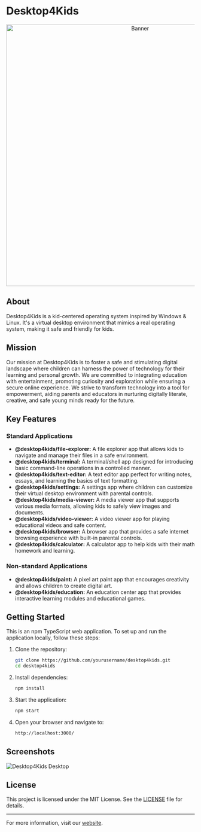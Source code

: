 # Desktop4Kids


<p align="center">
  <img src="https://desktop4kids.com/img/banner-logo-title.png" alt="Banner" width="700">
</p>

## About

Desktop4Kids is a kid-centered operating system inspired by Windows & Linux. It's a virtual desktop environment that mimics a real operating system, making it safe and friendly for kids.

## Mission

Our mission at Desktop4Kids is to foster a safe and stimulating digital landscape where children can harness the power of technology for their learning and personal growth. We are committed to integrating education with entertainment, promoting curiosity and exploration while ensuring a secure online experience. We strive to transform technology into a tool for empowerment, aiding parents and educators in nurturing digitally literate, creative, and safe young minds ready for the future.

## Key Features

### Standard Applications

- **@desktop4kids/file-explorer:** A file explorer app that allows kids to navigate and manage their files in a safe environment.
- **@desktop4kids/terminal:** A terminal/shell app designed for introducing basic command-line operations in a controlled manner.
- **@desktop4kids/text-editor:** A text editor app perfect for writing notes, essays, and learning the basics of text formatting.
- **@desktop4kids/settings:** A settings app where children can customize their virtual desktop environment with parental controls.
- **@desktop4kids/media-viewer:** A media viewer app that supports various media formats, allowing kids to safely view images and documents.
- **@desktop4kids/video-viewer:** A video viewer app for playing educational videos and safe content.
- **@desktop4kids/browser:** A browser app that provides a safe internet browsing experience with built-in parental controls.
- **@desktop4kids/calculator:** A calculator app to help kids with their math homework and learning.

### Non-standard Applications

- **@desktop4kids/paint:** A pixel art paint app that encourages creativity and allows children to create digital art.
- **@desktop4kids/education:** An education center app that provides interactive learning modules and educational games.

## Getting Started

This is an npm TypeScript web application. To set up and run the application locally, follow these steps:

1. Clone the repository:
    ```sh
    git clone https://github.com/yourusername/desktop4kids.git
    cd desktop4kids
    ```

2. Install dependencies:
    ```sh
    npm install
    ```

3. Start the application:
    ```sh
    npm start
    ```

4. Open your browser and navigate to:
    ```sh
    http://localhost:3000/
    ```

## Screenshots

![Desktop4Kids Desktop](https://desktop4kids.com/img/desktop4kids-Desktop.png)


## License

This project is licensed under the MIT License. See the [LICENSE](LICENSE) file for details.

---

For more information, visit our [website](https://desktop4kids.com).

